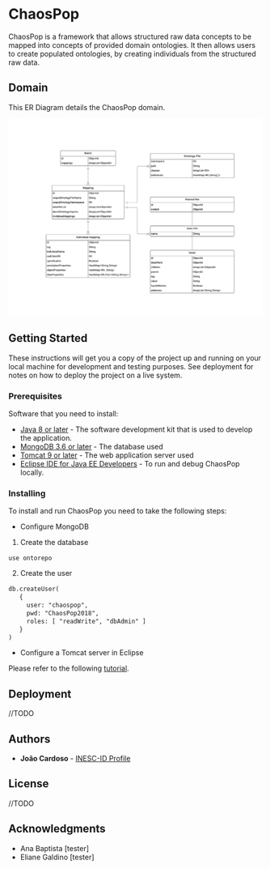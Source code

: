 # ChaosPop

ChaosPop is a framework that allows structured raw data concepts to be mapped into concepts of provided domain ontologies. It then allows users to create populated ontologies, by creating individuals from the structured raw data.

## Domain

This ER Diagram details the ChaosPop domain.

![ChaosPop domain ERD ](https://github.com/JoaoMFCardoso/chaospop/blob/master/documentation/ChaosPopERD.png)

## Getting Started

These instructions will get you a copy of the project up and running on your local machine for development and testing purposes. See deployment for notes on how to deploy the project on a live system.

### Prerequisites

Software that you need to install:

* [Java 8 or later](http://www.oracle.com/technetwork/java/javase/downloads/jdk8-downloads-2133151.html) - The software development kit that is used to develop the application.
* [MongoDB 3.6 or later](https://www.mongodb.com/download-center/enterprise/releases) - The database used
* [Tomcat 9 or later](https://tomcat.apache.org/download-90.cgi) - The web application server used
* [Eclipse IDE for Java EE Developers](http://www.eclipse.org/downloads/download.php?file=/technology/epp/downloads/release/photon/R/eclipse-jee-photon-R-win32-x86_64.zip) - To run and debug ChaosPop locally.

### Installing

To install and run ChaosPop you need to take the following steps:

* Configure MongoDB

1. Create the database
```
use ontorepo
```

2. Create the user
```
db.createUser(
   {
     user: "chaospop",
     pwd: "ChaosPop2018",
     roles: [ "readWrite", "dbAdmin" ]
   }
)
```

* Configure a Tomcat server in Eclipse 

Please refer to the following [tutorial](https://crunchify.com/step-by-step-guide-to-setup-and-install-apache-tomcat-server-in-eclipse-development-environment-ide/).

## Deployment

//TODO

## Authors

* **João Cardoso** - [INESC-ID Profile](https://www.inesc-id.pt/member/12489/)

## License

//TODO

## Acknowledgments

* Ana Baptista [tester]
* Eliane Galdino [tester]
